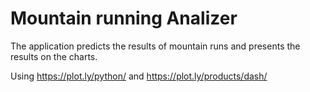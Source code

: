 # Mountain running Analizer
The application predicts the results of mountain runs and presents the results on the charts.

Using https://plot.ly/python/ and https://plot.ly/products/dash/
